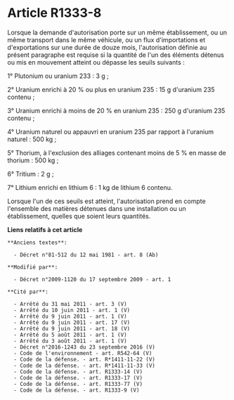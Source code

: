 # Article R1333-8

Lorsque la demande d'autorisation porte sur un même établissement, ou un même transport dans le même véhicule, ou un flux
d'importations et d'exportations sur une durée de douze mois, l'autorisation définie au présent paragraphe est requise si la
quantité de l'un des éléments détenus ou mis en mouvement atteint ou dépasse les seuils suivants : 

1° Plutonium ou uranium 233 : 3 g ; 

2° Uranium enrichi à 20 % ou plus en uranium 235 : 15 g d'uranium 235 contenu ; 

3° Uranium enrichi à moins de 20 % en uranium 235 : 250 g d'uranium 235 contenu ; 

4° Uranium naturel ou appauvri en uranium 235 par rapport à l'uranium naturel : 500 kg ; 

5° Thorium, à l'exclusion des alliages contenant moins de 5 % en masse de thorium : 500 kg ; 

6° Tritium : 2 g ; 

7° Lithium enrichi en lithium 6 : 1 kg de lithium 6 contenu. 

Lorsque l'un de ces seuils est atteint, l'autorisation prend en compte l'ensemble des matières détenues dans une installation
ou un établissement, quelles que soient leurs quantités.

**Liens relatifs à cet article**

	**Anciens textes**:

	  - Décret n°81-512 du 12 mai 1981 - art. 8 (Ab)

	**Modifié par**:

	  - Décret n°2009-1120 du 17 septembre 2009 - art. 1

	**Cité par**:

	  - Arrêté du 31 mai 2011 - art. 3 (V)
	  - Arrêté du 10 juin 2011 - art. 1 (V)
	  - Arrêté du 9 juin 2011 - art. 1 (V)
	  - Arrêté du 9 juin 2011 - art. 17 (V)
	  - Arrêté du 9 juin 2011 - art. 18 (V)
	  - Arrêté du 5 août 2011 - art. 1 (V)
	  - Arrêté du 3 août 2011 - art. 1 (V)
	  - Décret n°2016-1243 du 23 septembre 2016 (V)
	  - Code de l'environnement - art. R542-64 (V)
	  - Code de la défense. - art. R*1411-11-22 (V)
	  - Code de la défense. - art. R*1411-11-33 (V)
	  - Code de la défense. - art. R1333-14 (V)
	  - Code de la défense. - art. R1333-17 (V)
	  - Code de la défense. - art. R1333-77 (V)
	  - Code de la défense. - art. R1333-9 (V)
